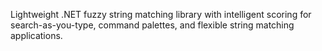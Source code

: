 Lightweight .NET fuzzy string matching library with intelligent scoring for search-as-you-type, command palettes, and flexible string matching applications.
